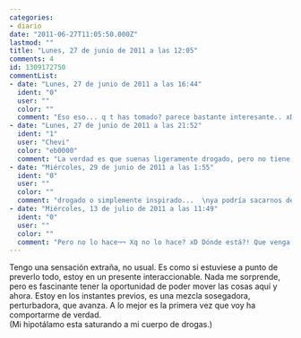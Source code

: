 ```yaml
---
categories:
- diario
date: "2011-06-27T11:05:50.000Z"
lastmod: ""
title: "Lunes, 27 de junio de 2011 a las 12:05"
comments: 4
id: 1309172750
commentList:
- date: "Lunes, 27 de junio de 2011 a las 16:44"
  ident: "0"
  user: ""
  color: ""
  comment: "Eso eso... q t has tomado? parece bastante interesante.. xDDD"
- date: "Lunes, 27 de junio de 2011 a las 21:52"
  ident: "1"
  user: "Chevi"
  color: "eb0000"
  comment: "La verdad es que suenas ligeramente drogado, pero no tiene por que ser eso, demosle el beneficio de la duda"
- date: "Miércoles, 29 de junio de 2011 a las 1:55"
  ident: "0"
  user: ""
  color: ""
  comment: "drogado o simplemente inspirado...  \nya podría sacarnos de dudas el autor de la entrada xD"
- date: "Miércoles, 13 de julio de 2011 a las 11:49"
  ident: "0"
  user: ""
  color: ""
  comment: "Pero no lo hace¬¬ Xq no lo hace? xD Dónde está?! Que venga de una vez!"
---
```


Tengo una sensación extraña, no usual. Es como si estuviese a punto de preverlo todo, estoy en un presente interaccionable. Nada me sorprende, pero es fascinante tener la oportunidad de poder mover las cosas aquí y ahora. Estoy en los instantes previos, es una mezcla sosegadora, perturbadora, que avanza. A lo mejor es la primera vez que voy ha comportarme de verdad.  
(Mi hipotálamo esta saturando a mi cuerpo de drogas.)